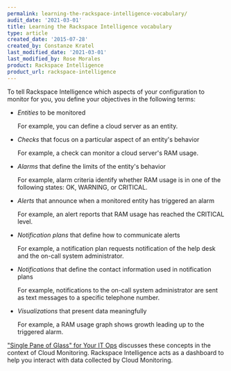 ```yaml
---
permalink: learning-the-rackspace-intelligence-vocabulary/
audit_date: '2021-03-01'
title: Learning the Rackspace Intelligence vocabulary
type: article
created_date: '2015-07-28'
created_by: Constanze Kratel
last_modified_date: '2021-03-01'
last_modified_by: Rose Morales
product: Rackspace Intelligence
product_url: rackspace-intelligence
---
```


To tell Rackspace Intelligence which aspects of your configuration to monitor
for you, you define your objectives in the following terms:

-   *Entities* to be monitored

    For example, you can define a cloud server as an entity.

-   *Checks* that focus on a particular aspect of an entity's behavior

    For example, a check can monitor a cloud server's RAM usage.

-   *Alarms* that define the limits of the entity's behavior

    For example, alarm criteria identify whether RAM usage is in one of
    the following states: OK, WARNING, or CRITICAL.

-   *Alerts* that announce when a monitored entity has triggered an
    alarm

    For example, an alert reports that RAM usage has reached the
    CRITICAL level.

-   *Notification plans* that define how to communicate alerts

    For example, a notification plan requests notification of the help
    desk and the on-call system administrator.

-   *Notifications* that define the contact information used in
    notification plans

    For example, notifications to the on-call system administrator are
    sent as text messages to a specific telephone number.

-   *Visualizations* that present data meaningfully

    For example, a RAM usage graph shows growth leading up to the
    triggered alarm.

["Single Pane of Glass" for Your IT Ops](https://www.rackspace.com/blog/cloud-monitoring/) discusses these concepts
in the context of Cloud Monitoring. Rackspace Intelligence acts as a dashboard
to help you interact with data collected by Cloud Monitoring.
